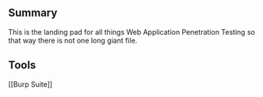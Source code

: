 ## Summary
This is the landing pad for all things Web Application Penetration Testing so that way there is not one long giant file.

## Tools
[[Burp Suite]]

